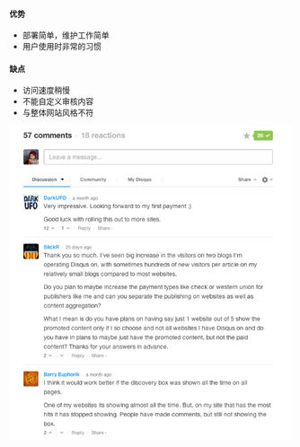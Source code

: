 #### 优势

- 部署简单，维护工作简单
- 用户使用时非常的习惯

#### 缺点

- 访问速度稍慢
- 不能自定义审核内容
- 与整体网站风格不符

![第三方评论系统](/assets/img/step8_1.png)
